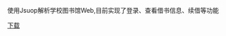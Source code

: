 使用Jsuop解析学校图书馆Web,目前实现了登录、查看借书信息、续借等功能

[下载](https://github.com/jiyangg/cdu-kits/raw/master/release/app-release.apk)